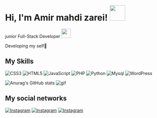 # Hi, I'm Amir mahdi zarei! <img src="https://media.giphy.com/media/mGcNjsfWAjY5AEZNw6/giphy.gif" width="50">

 junior Full-Stack Developer <img src="https://media.giphy.com/media/WUlplcMpOCEmTGBtBW/giphy.gif" width="30"> 

 Developing my self🙂

 ## My Skills
 
![CSS3](https://img.shields.io/badge/CSS3-1572B6?logo=CSS3&logoColor=white&style=for-the-badge)
![HTML5](https://img.shields.io/badge/HTML5-E34F26?logo=HTML5&logoColor=white&style=for-the-badge)
![JavaScript](https://img.shields.io/badge/JavaScript-F7DF1E?logo=JavaScript&logoColor=black&style=for-the-badge)
![PHP](https://img.shields.io/badge/PHP-777BB4?logo=PHP&logoColor=white&style=for-the-badge)
![Python](https://img.shields.io/badge/python-0677b8?logo=python&logoColor=white&style=for-the-badge)
![Mysql](https://img.shields.io/badge/mysql-d88700?logo=WordPress&logoColor=white&style=for-the-badge)
![WordPress](https://img.shields.io/badge/WordPress-21759B?logo=WordPress&logoColor=white&style=for-the-badge)


![Anurag's GitHub stats](https://github-readme-stats.vercel.app/api?username=z4r3i&show_icons=true&theme=transparent) 
![gif](https://user-images.githubusercontent.com/59662513/233776430-d1228aa0-72bf-4d6f-a1f3-d395ef426330.gif)


## My social networks
<a href="https://instagram.com/pars_programmer"><img alt="Instagram" src="https://img.shields.io/badge/Instagram-%23E4405F.svg?style=for-the-badge&logo=Instagram&logoColor=white"/></a>
<a href="https://t.me/ye_allaf"><img alt="Instagram" src="https://img.shields.io/badge/telegram-2b8de2.svg?style=for-the-badge&logo=telegram&logoColor=white"/></a>
<a href="https://wa.me/989991502929"><img alt="Instagram" src="https://img.shields.io/badge/whatsapp-40dd5c.svg?style=for-the-badge&logo=whatsapp&logoColor=white"/></a>
